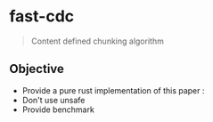 # fast-cdc

> Content defined chunking algorithm


## Objective

- Provide a pure rust implementation of this paper :
- Don't use unsafe
- Provide benchmark